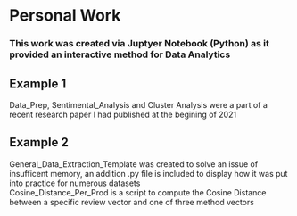 # Personal Work
### This work was created via Juptyer Notebook (Python) as it provided an interactive method for Data Analytics
## Example 1
Data_Prep, Sentimental_Analysis and Cluster Analysis were a part of a recent research paper I had published at the begining of 2021

## Example 2
General_Data_Extraction_Template was created to solve an issue of insufficent memory, an addition .py file is included to display how it was put into practice for numerous datasets<br />Cosine_Distance_Per_Prod is a script to compute the Cosine Distance between a specific review vector and one of three method vectors

